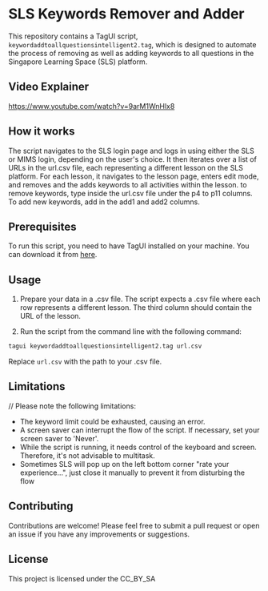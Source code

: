 # SLS Keywords Remover and Adder

This repository contains a TagUI script, `keywordaddtoallquestionsintelligent2.tag`, which is designed to automate the process of removing as well as adding keywords to all questions in the Singapore Learning Space (SLS) platform.

## Video Explainer
https://www.youtube.com/watch?v=9arM1WnHlx8 

## How it works

The script navigates to the SLS login page and logs in using either the SLS or MIMS login, depending on the user's choice. It then iterates over a list of URLs in the url.csv file, each representing a different lesson on the SLS platform. For each lesson, it navigates to the lesson page, enters edit mode, and removes and the  adds keywords to all activities within the lesson. to remove keywords, type inside the url.csv file under the p4 to p11 columns. To add new keywords, add in the add1 and add2 columns.

## Prerequisites

To run this script, you need to have TagUI installed on your machine. You can download it from [here](https://github.com/kelaberetiv/TagUI).

## Usage

1. Prepare your data in a .csv file. The script expects a .csv file where each row represents a different lesson. The third column should contain the URL of the lesson.

2. Run the script from the command line with the following command:

```bash
tagui keywordaddtoallquestionsintelligent2.tag url.csv
```

Replace `url.csv` with the path to your .csv file.

## Limitations

// Please note the following limitations:
- The keyword limit could be exhausted, causing an error.
- A screen saver can interrupt the flow of the script. If necessary, set your screen saver to 'Never'.
- While the script is running, it needs control of the keyboard and screen. Therefore, it's not advisable to multitask.
- Sometimes SLS will pop up on the left bottom corner "rate your experience...", just close it manually to prevent it from disturbing the flow

## Contributing

Contributions are welcome! Please feel free to submit a pull request or open an issue if you have any improvements or suggestions.

## License

This project is licensed under the CC_BY_SA
